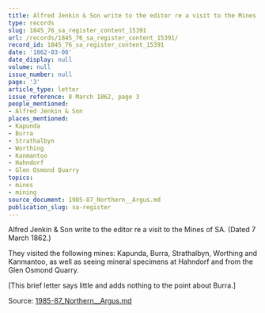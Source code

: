 ```yaml
---
title: Alfred Jenkin & Son write to the editor re a visit to the Mines of SA
type: records
slug: 1845_76_sa_register_content_15391
url: /records/1845_76_sa_register_content_15391/
record_id: 1845_76_sa_register_content_15391
date: '1862-03-08'
date_display: null
volume: null
issue_number: null
page: '3'
article_type: letter
issue_reference: 8 March 1862, page 3
people_mentioned:
- Alfred Jenkin & Son
places_mentioned:
- Kapunda
- Burra
- Strathalbyn
- Worthing
- Kanmantoo
- Hahndorf
- Glen Osmond Quarry
topics:
- mines
- mining
source_document: 1985-87_Northern__Argus.md
publication_slug: sa-register
---
```


Alfred Jenkin & Son write to the editor re a visit to the Mines of SA.  (Dated 7 March 1862.)

They visited the following mines: Kapunda, Burra, Strathalbyn, Worthing and Kanmantoo, as well as seeing mineral specimens at Hahndorf and from the Glen Osmond Quarry.

[This brief letter says little and adds nothing to the point about Burra.]

Source: [1985-87_Northern__Argus.md](/downloads/markdown/1985-87_Northern__Argus.md)
